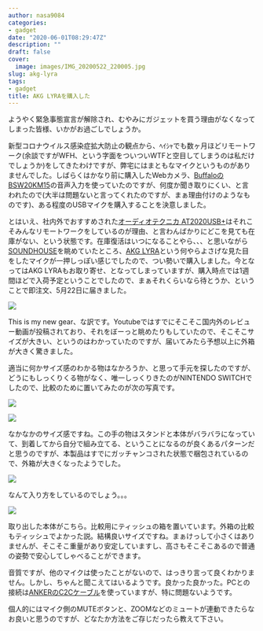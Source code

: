 ```yaml
---
author: nasa9084
categories:
- gadget
date: "2020-06-01T08:29:47Z"
description: ""
draft: false
cover:
  image: images/IMG_20200522_220005.jpg
slug: akg-lyra
tags:
- gadget
title: AKG LYRAを購入した
---
```



ようやく緊急事態宣言が解除され、むやみにガジェットを買う理由がなくなってしまった皆様、いかがお過ごしでしょうか。

新型コロナウイルス感染症拡大防止の観点から、ﾍｲｼｬでも数ヶ月ほどリモートワーク(余談ですがWFH、という字面をついついWTFと空目してしまうのは私だけでしょうか)をしてきたわけですが、弊宅にはまともなマイクというものがありませんでした。しばらくはかなり前に購入したWebカメラ、[BuffaloのBSW20KM15](https://www.buffalo.jp/product/detail/bsw20km15bk.html)の音声入力を使っていたのですが、何度か聞き取りにくい、と言われたので(大半は問題ないと言ってくれたのですが、まぁ理由付けのようなものです)、ある程度のUSBマイクを購入することを決意しました。

とはいえ、社内外でおすすめされた[オーディオテクニカ AT2020USB+](https://www.buffalo.jp/product/detail/bsw20km15bk.html)はそれこそみんなリモートワークをしているのが理由、と言わんばかりにどこを見ても在庫がない、という状態です。在庫復活はいつになることやら、、、と思いながら[SOUNDHOUSE](https://www.soundhouse.co.jp/)を眺めていたところ、[AKG LYRA](https://www.soundhouse.co.jp/products/detail/item/269265/)という何やらよさげな見た目をしたマイクが一押しっぽい感じでしたので、つい勢いで購入しました。今となってはAKG LYRAもお取り寄せ、となってしまっていますが、購入時点では1週間ほどで入荷予定ということでしたので、まぁそれくらいなら待とうか、ということで即注文、5月22日に届きました。

![](images/IMG_20200522_150414.jpg)

This is my new gear、な訳です。Youtubeではすでにそこそこ国内外のレビュー動画が投稿されており、それをぼーっと眺めたりもしていたので、そこそこサイズが大きい、というのはわかっていたのですが、届いてみたら予想以上に外箱が大きく驚きました。

適当に何かサイズ感のわかる物はなかろうか、と思って手元を探したのですが、どうにもしっくりくる物がなく、唯一しっくりきたのがNINTENDO SWITCHでしたので、比較のために置いてみたのが次の写真です。

![](images/IMG_20200522_150439.jpg)

![](images/IMG_20200522_150503.jpg)

なかなかのサイズ感ですね。この手の物はスタンドと本体がバラバラになっていて、到着してから自分で組み立てる、ということになるのが良くあるパターンだと思うのですが、本製品はすでにガッチャンコされた状態で梱包されているので、外箱が大きくなったようでした。

![](images/IMG_20200522_215856.jpg)

なんて入り方をしているのでしょう。。。

![](images/IMG_20200522_220031.jpg)

取り出した本体がこちら。比較用にティッシュの箱を置いています。外箱の比較もティッシュでよかった説。結構良いサイズですね。まぁけっして小さくはありませんが、そこそこ重量があり安定していますし、高さもそこそこあるので普通の姿勢で安心してしゃべることができます。

音質ですが、他のマイクは使ったことがないので、はっきり言って良くわかりません。しかし、ちゃんと聞こえてはいるようです。良かった良かった。PCとの接続は[ANKERのC2Cケーブル](https://www.ankerjapan.com/category/USBCCABLE/A8485.html)を使っていますが、特に問題ないようです。

個人的にはマイク側のMUTEボタンと、ZOOMなどのミュートが連動できたらなお良いと思うのですが、どなたか方法をご存じだったら教えて下さい。



